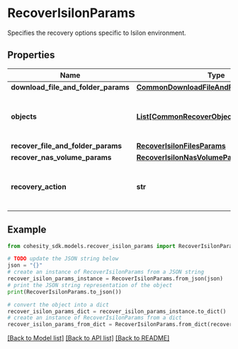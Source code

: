 # RecoverIsilonParams

Specifies the recovery options specific to Isilon environment.

## Properties

Name | Type | Description | Notes
------------ | ------------- | ------------- | -------------
**download_file_and_folder_params** | [**CommonDownloadFileAndFolderParams**](CommonDownloadFileAndFolderParams.md) |  | [optional] 
**objects** | [**List[CommonRecoverObjectSnapshotParams]**](CommonRecoverObjectSnapshotParams.md) | Specifies the list of recover Object parameters. | 
**recover_file_and_folder_params** | [**RecoverIsilonFilesParams**](RecoverIsilonFilesParams.md) |  | [optional] 
**recover_nas_volume_params** | [**RecoverIsilonNasVolumeParams**](RecoverIsilonNasVolumeParams.md) |  | [optional] 
**recovery_action** | **str** | Specifies the type of recover action to be performed. | 

## Example

```python
from cohesity_sdk.models.recover_isilon_params import RecoverIsilonParams

# TODO update the JSON string below
json = "{}"
# create an instance of RecoverIsilonParams from a JSON string
recover_isilon_params_instance = RecoverIsilonParams.from_json(json)
# print the JSON string representation of the object
print(RecoverIsilonParams.to_json())

# convert the object into a dict
recover_isilon_params_dict = recover_isilon_params_instance.to_dict()
# create an instance of RecoverIsilonParams from a dict
recover_isilon_params_from_dict = RecoverIsilonParams.from_dict(recover_isilon_params_dict)
```
[[Back to Model list]](../README.md#documentation-for-models) [[Back to API list]](../README.md#documentation-for-api-endpoints) [[Back to README]](../README.md)


